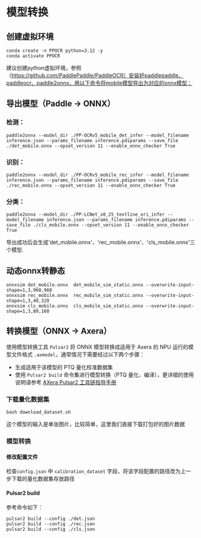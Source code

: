 # 模型转换

## 创建虚拟环境

```
conda create -n PPOCR python=3.12 -y
conda activate PPOCR
```
建议创建python虚拟环境，参照（https://github.com/PaddlePaddle/PaddleOCR）安装好paddlepaddle、paddleocr、paddle2onnx，用以下命令将mobile模型导出为对应的onnx模型：

## 导出模型（Paddle -> ONNX）
### 检测：
```
paddle2onnx --model_dir ./PP-OCRv5_mobile_det_infer --model_filename inference.json --params_filename inference.pdiparams --save_file ./det_mobile.onnx --opset_version 11 --enable_onnx_checker True
```

### 识别：
```
paddle2onnx --model_dir ./PP-OCRv5_mobile_rec_infer --model_filename inference.json --params_filename inference.pdiparams --save_file ./rec_mobile.onnx --opset_version 11 --enable_onnx_checker True
```

### 分类：
```
paddle2onnx --model_dir ./PP-LCNet_x0_25_textline_ori_infer --model_filename inference.json --params_filename inference.pdiparams --save_file ./cls_mobile.onnx --opset_version 11 --enable_onnx_checker True
```
导出成功后会生成'det_mobile.onnx'、'rec_mobile.onnx'、'cls_mobile.onnx'三个模型.

## 动态onnx转静态
```
onnxsim det_mobile.onnx  det_mobile_sim_static.onnx --overwrite-input-shape=1,3,960,960
onnxsim rec_mobile.onnx  rec_mobile_sim_static.onnx --overwrite-input-shape=1,3,48,320
onnxsim cls_mobile.onnx  cls_mobile_sim_static.onnx --overwrite-input-shape=1,3,80,160
```

## 转换模型（ONNX -> Axera）
使用模型转换工具 `Pulsar2` 将 ONNX 模型转换成适用于 Axera 的 NPU 运行的模型文件格式 `.axmodel`，通常情况下需要经过以下两个步骤：

- 生成适用于该模型的 PTQ 量化校准数据集
- 使用 `Pulsar2 build` 命令集进行模型转换（PTQ 量化、编译），更详细的使用说明请参考 [AXera Pulsar2 工具链指导手册](https://pulsar2-docs.readthedocs.io/zh-cn/latest/index.html)

### 下载量化数据集
```
bash download_dataset.sh
```
这个模型的输入是单张图片，比较简单，这里我们直接下载打包好的图片数据  

### 模型转换

#### 修改配置文件
 
检查`config.json` 中 `calibration_dataset` 字段，将该字段配置的路径改为上一步下载的量化数据集存放路径  

#### Pulsar2 build

参考命令如下：

```
pulsar2 build --config ./det.json
pulsar2 build --config ./rec.json
pulsar2 build --config ./cls.json
```
